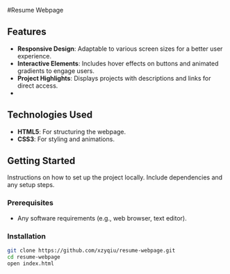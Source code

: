#Resume Webpage

## Features
- **Responsive Design**: Adaptable to various screen sizes for a better user experience.
- **Interactive Elements**: Includes hover effects on buttons and animated gradients to engage users.
- **Project Highlights**: Displays projects with descriptions and links for direct access.
- 
## Technologies Used
- **HTML5**: For structuring the webpage.
- **CSS3**: For styling and animations.

## Getting Started
Instructions on how to set up the project locally. Include dependencies and any setup steps.

### Prerequisites
- Any software requirements (e.g., web browser, text editor).

### Installation
```bash
git clone https://github.com/xzyqiu/resume-webpage.git
cd resume-webpage
open index.html
